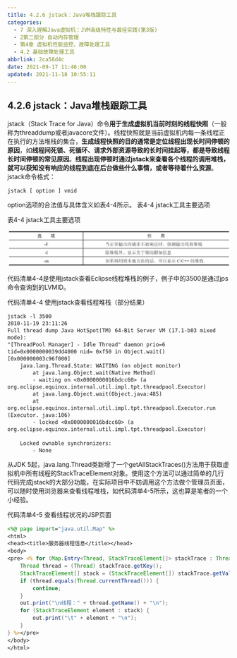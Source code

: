 ```yaml
---
title: 4.2.6 jstack：Java堆栈跟踪工具
categories: 
  - 7 深入理解Java虛拟机：JVM高级特性与最佳实践(第3版)
  - 2第二部分 自动内存管理
  - 第4章 虚拟机性能监控、故障处理工具
  - 4.2 基础故障处理工具
abbrlink: 2ca58d4c
date: 2021-09-17 11:46:00
updated: 2021-11-18 10:55:11
---
```

## 4.2.6 jstack：Java堆栈跟踪工具
jstack（Stack Trace for Java）命令**用于生成虚拟机当前时刻的线程快照**（一般称为threaddump或者javacore文件）。线程快照就是当前虚拟机内每一条线程正在执行的方法堆栈的集合，**生成线程快照的目的通常是定位线程出现长时间停顿的原因**，如**线程间死锁、死循环、请求外部资源导致的长时间挂起等，都是导致线程长时间停顿的常见原因**。**线程出现停顿时通过jstack来查看各个线程的调用堆栈， 就可以获知没有响应的线程到底在后台做些什么事情，或者等待着什么资源**。
jstack命令格式：
```
jstack [ option ] vmid
```
option选项的合法值与具体含义如表4-4所示。
表4-4 jstack工具主要选项

表4-4 jstack工具主要选项 

![image-20210917113422865](https://raw.githubusercontent.com/lanlan2017/images/master/Blog/Sum/20210917113422.png)

代码清单4-4是使用jstack查看Eclipse线程堆栈的例子，例子中的3500是通过jps命令查询到的LVMID。

代码清单4-4 使用jstack查看线程堆栈（部分结果）
```
jstack -l 3500 
2010-11-19 23:11:26 
Full thread dump Java HotSpot(TM) 64-Bit Server VM (17.1-b03 mixed mode): 
"[ThreadPool Manager] - Idle Thread" daemon prio=6 tid=0x0000000039dd4000 nid= 0xf50 in Object.wait() [0x000000003c96f000] 
    java.lang.Thread.State: WAITING (on object monitor) 
        at java.lang.Object.wait(Native Method) 
        - waiting on <0x0000000016bdcc60> (a org.eclipse.equinox.internal.util.impl.tpt.threadpool.Executor) 
        at java.lang.Object.wait(Object.java:485) 
        at org.eclipse.equinox.internal.util.impl.tpt.threadpool.Executor.run (Executor. java:106) 
        - locked <0x0000000016bdcc60> (a org.eclipse.equinox.internal.util.impl.tpt.threadpool.Executor) 

    Locked ownable synchronizers: 
        - None
```
从JDK 5起，java.lang.Thread类新增了一个getAllStackTraces()方法用于获取虚拟机中所有线程的StackTraceElement对象。使用这个方法可以通过简单的几行代码完成jstack的大部分功能，在实际项目中不妨调用这个方法做个管理员页面，可以随时使用浏览器来查看线程堆栈，如代码清单4-5所示，这也算是笔者的一个小经验。

代码清单4-5 查看线程状况的JSP页面
```jsp
<%@ page import="java.util.Map" %>
<html>
<head><title>服务器线程信息</title></head>
<body>
<pre> <% for (Map.Entry<Thread, StackTraceElement[]> stackTrace : Thread.getAllStack - Traces().entrySet()) {
    Thread thread = (Thread) stackTrace.getKey();
    StackTraceElement[] stack = (StackTraceElement[]) stackTrace.getValue();
    if (thread.equals(Thread.currentThread())) {
        continue;
    }
    out.print("\n线程：" + thread.getName() + "\n");
    for (StackTraceElement element : stack) {
        out.print("\t" + element + "\n");
    }
} %></pre>
</body>
</html>
```
